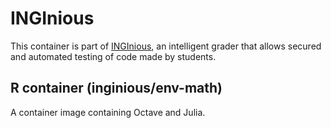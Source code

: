 INGInious
=========

This container is part of [INGInious](https://github.com/UCL-INGI/INGInious), an intelligent grader that allows secured and automated testing of code made by students. 

R container (inginious/env-math)
----------------------------------

A container image containing Octave and Julia.
